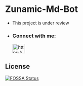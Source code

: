# Zunamic-Md-Bot
- This project is under review

- <h3 align="left">Connect with me:</h3><p>   <a href="https://wa.me/94773585511" target="blank"><img align="center" src="https://raw.githubusercontent.com/rahuldkjain/github-profile-readme-generator/master/src/images/icons/Social/whatsapp.svg" alt="https://wa.me/94773585511" height="30" width="40" /></a>
</p>



## License

[![FOSSA Status](https://app.fossa.com/api/projects/git%2Bgithub.com%2Fjourney-ad%2FMoe-counter.svg?type=large)](https://app.fossa.com/projects/git%2Bgithub.com%2Fjourney-ad%2FMoe-counter?ref=badge_large)
